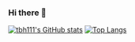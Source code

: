 ### Hi there 👋
[![tbh111's GitHub stats](https://github-readme-stats.vercel.app/api?username=tbh111)](https://github.com/anuraghazra/github-readme-stats)
[![Top Langs](https://github-readme-stats.vercel.app/api/top-langs/?username=tbh111&layout=compact)](https://github.com/anuraghazra/github-readme-stats)
<!--
**tbh111/tbh111** is a ✨ _special_ ✨ repository because its `README.md` (this file) appears on your GitHub profile.

